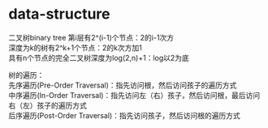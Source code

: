 # data-structure

二叉树binary tree 
第i层有2^(i-1)个节点：2的i-1次方  
深度为k的树有2^k+1个节点：2的k次方加1  
具有n个节点的完全二叉树深度为log(2,n)+1：log以2为底  

树的遍历：  
先序遍历(Pre-Order Traversal)：指先访问根，然后访问孩子的遍历方式  
中序遍历(In-Order Traversal)：指先访问左（右）孩子，然后访问根，最后访问右（左）孩子的遍历方式  
后序遍历(Post-Order Traversal)：指先访问孩子，然后访问根的遍历方式
